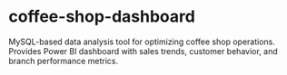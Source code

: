 # coffee-shop-dashboard
MySQL-based data analysis tool for optimizing coffee shop operations. Provides Power BI dashboard with sales trends, customer behavior, and branch performance metrics.
